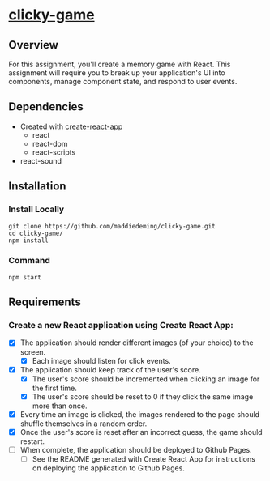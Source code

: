 # [clicky-game]()
## Overview
For this assignment, you'll create a memory game with React. This assignment will require you to break up your application's UI into components, manage component state, and respond to user events.
## Dependencies
* Created with [create-react-app](https://github.com/facebook/create-react-app)
  * react
  * react-dom
  * react-scripts
* react-sound
## Installation
### Install Locally
```
git clone https://github.com/maddiedeming/clicky-game.git
cd clicky-game/
npm install
```
### Command
`npm start`
## Requirements
### Create a new React application using Create React App:
- [x] The application should render different images (of your choice) to the screen.
  - [x] Each image should listen for click events.
- [x] The application should keep track of the user's score. 
  - [x] The user's score should be incremented when clicking an image for the first time. 
  - [x] The user's score should be reset to 0 if they click the same image more than once.
- [x] Every time an image is clicked, the images rendered to the page should shuffle themselves in a random order.
- [x] Once the user's score is reset after an incorrect guess, the game should restart.
- [ ] When complete, the application should be deployed to Github Pages. 
  - [ ] See the README generated with Create React App for instructions on deploying the application to Github Pages.
